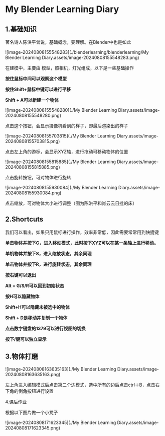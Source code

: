 # My Blender Learning Diary

## 1.基础知识

著名诗人陈洪平曾说，基础概念，要理解。在Blender中也是如此

![image-20240808155548283](./blenderlearning/blenderlearning/My Blender Learning Diary.assets/image-20240808155548283.png)

在建模中，主要由 模型，照相机，灯光组成，以下是一些基础操作

**按住鼠标中间可以观察这个模型**

**按住Shift+鼠标中键可以进行平移**

**Shift + A可以新建一个物体**

![image-20240808155548280](./My Blender Learning Diary.assets/image-20240808155548280.png)

点击这个按钮，会显示摄像机看到的样子，即最后渲染出的样子



![image-20240808155703815](./My Blender Learning Diary.assets/image-20240808155703815.png)

点击左上角的游标，会显示XYZ轴，进行拖动可移动物体的位置



![image-20240808155815885](./My Blender Learning Diary.assets/image-20240808155815885.png)

点击旋转按钮，可对物体进行旋转



![image-20240808155930084](./My Blender Learning Diary.assets/image-20240808155930084.png)

点击缩放，可对物体大小进行调整（图为陈洪平和肖云云日批的床）



## 2.Shortcuts

我们可以看出，如果只用鼠标进行操作，效率非常低，因此需要常常用到快捷键

**单击物体并按下G，进入移动模式，此时按下XYZ可以在某一条轴上进行移动。**

**单机物体并按下S，进入缩放状态，其余同理**

**单击物体并按下R，进行旋转状态，其余同理**

**按右键可以退出**

**Alt + G/S/R可以回到初始状态**

**按H可以隐藏物体**

**Shift+H可以隐藏未被选中的物体**

**Shift + D是移动并复制一个物体**

**点击数字键盘的1379可以进行视图的切换**

**按下/键可以独立显示**



## 3.物体打磨

![image-20240808163635163](./My Blender Learning Diary.assets/image-20240808163635163.png)

左上角进入编辑模式后点击第二个边模式，选中所有的边后点击ctrl＋B，点击右下角的倒角按钮进行设置



4.课后作业

根据以下图片做一个小凳子

![image-20240808171623345](./My Blender Learning Diary.assets/image-20240808171623345.png)
